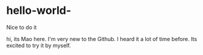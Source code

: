 # hello-world-
Nice to do it

hi, its Mao here. I'm very new to the Github. I heard it a lot of time before. Its excited to try it by myself.
